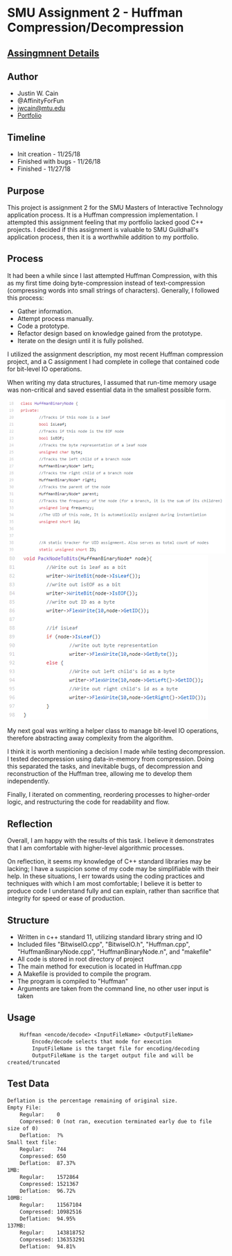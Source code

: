 # SMU Assignment 2 - Huffman Compression/Decompression
## [Assingmnent Details](https://www.smu.edu/-/media/Site/guildhallOLD/Documents/Huffman_Exercise.pdf?la=en)
## Author
- Justin W. Cain 
- @AffinityForFun
- jwcain@mtu.edu
- [Portfolio](https://jwcain.github.io/Portfolio/)

## Timeline
- Init creation 		- 11/25/18
- Finished with bugs 	- 11/26/18
- Finished		- 11/27/18

## Purpose
This project is assignment 2 for the SMU Masters of Interactive Technology application process. It is a Huffman compression implementation. I attempted this assignment feeling that my portfolio lacked good C++ projects. I decided if this assignment is valuable to SMU Guildhall's application process, then it is a worthwhile addition to my portfolio.
	
## Process
It had been a while since I last attempted Huffman Compression, with this as my first time doing byte-compression instead of text-compression (compressing words into small strings of characters). Generally, I followed this process:

- Gather information.
- Attempt process manually.
- Code a prototype.
- Refactor design based on knowledge gained from the prototype.
- Iterate on the design until it is fully polished.

I utilized the assignment description, my most recent Huffman compression project, and a C assignment I had complete in college that contained code for bit-level IO operations.

When writing my data structures, I assumed that run-time memory usage was non-critical and saved essential data in the smallest possible form.

![Binary Node Code](Images/HuffmanCompression_NodeData.PNG)
![Saving Binary Nodes](Images/HuffmanCompression_NodePacking.PNG)

My next goal was writing a helper class to manage bit-level IO operations, therefore abstracting away complexity from the algorithm.

I think it is worth mentioning a decision I made while testing decompression.  I tested decompression using data-in-memory from compression. Doing this separated the tasks, and inevitable bugs, of decompression and reconstruction of the Huffman tree, allowing me to develop them independently.

Finally, I iterated on commenting, reordering processes to higher-order logic, and restructuring the code for readability and flow.

## Reflection

Overall, I am happy with the results of this task. I believe it demonstrates that I am comfortable with higher-level algorithmic processes. 

On reflection, it seems my knowledge of C++ standard libraries may be lacking; I have a suspicion some of my code may be simplifiable with their help. In these situations, I err towards using the coding practices and techniques with which I am most comfortable; I believe it is better to produce code I understand fully and can explain, rather than sacrifice that integrity for speed or ease of production.

## Structure
- Written in c++ standard 11, utilizing standard library string and IO
- Included files "BitwiseIO.cpp", "BitwiseIO.h", "Huffman.cpp", "HuffmanBinaryNode.cpp", "HuffmanBinaryNode.n", and "makefile"
- All code is stored in root directory of project
- The main method for execution is located in Huffman.cpp
- A Makefile is provided to compile the program.
- The program is compiled to "Huffman"
- Arguments are taken from the command line, no other user input is taken

## Usage
```
	Huffman <encode/decode> <InputFileName> <OutputFileName>
		Encode/decode selects that mode for execution
		InputFileName is the target file for encoding/decoding
		OutputFileName is the target output file and will be created/truncated
```

## Test Data
	Deflation is the percentage remaining of original size.
	Empty File:
		Regular:	0
		Compressed:	0 (not ran, execution terminated early due to file size of 0)
		Deflation:	?%
	Small text file:
		Regular:	744
		Compressed:	650
		Deflation:	87.37%
	1MB:
		Regular:	1572864
		Compressed:	1521367
		Deflation:	96.72%
	10MB:
		Regular:	11567104
		Compressed:	10982516
		Deflation:	94.95%
	137MB:
		Regular:	143818752
		Compressed:	136353291
		Deflation:	94.81%
		
		
